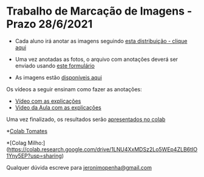 # Trabalho de Marcação de Imagens - Prazo 28/6/2021

* Cada aluno irá anotar as imagens seguindo [esta distribuição - clique aqui](https://docs.google.com/spreadsheets/d/1yuqkoICLzbbJn0CJztKzaitfaZHM91Ns8DWyqZ9cwUA/edit?usp=sharing)

* Uma vez anotadas as fotos, o arquivo com anotações deverá ser enviado usando [este formulário](https://forms.gle/afSatvmQt8Ui6ycx5)

* As imagens estão [disponíveis aqui](https://github.com/lesc-ufv/inf792_images)

Os vídeos a seguir ensinam como fazer as anotações:
* [Vídeo com as explicações](https://www.youtube.com/watch?v=mUXNICjEQPo)
* [Video da Aula com as explicações](https://youtu.be/sE0uv4b6Xgc)


Uma vez finalizado, os resultados serão [apresentados no colab](https://drive.google.com/file/d/1A5jDjV1gKtSTWNhfRtdAkEjsai_RR6rJ/view?usp=sharing)

*[Colab Tomates](https://colab.research.google.com/drive/1zrysZTX8wKpyJHBKvaWoykqIAj_Yazef?usp=sharing)

*[Colag Milho:] (https://colab.research.google.com/drive/1LNU4XxMDSz2Lo5WEp4ZLB6tIO1Yny5EP?usp=sharing)




Qualquer dúvida escreve para jeronimopenha@gmail.com 

